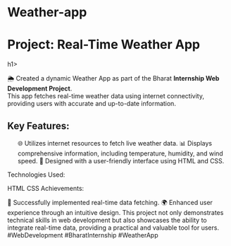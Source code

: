 # Weather-app
<h1>Project: Real-Time Weather App</h1>h1>
<p>
🌦️ Created a dynamic Weather App as part of the Bharat <strong>Internship Web Development Project</strong>. <br>This app fetches real-time weather data using internet connectivity, providing users with accurate and up-to-date information.</p>

<h2>Key Features:</h2>
<ul>
<l1>🌐 Utilizes internet resources to fetch live weather data.</l1>
<l1>📊 Displays comprehensive information, including temperature, humidity, and wind speed.</l1>
<l1>🎨 Designed with a user-friendly interface using HTML and CSS.</l1>
  </ul>
Technologies Used:

HTML
CSS
Achievements:

🚀 Successfully implemented real-time data fetching.
🌍 Enhanced user experience through an intuitive design.
This project not only demonstrates technical skills in web development but also showcases the ability to integrate real-time data, providing a practical and valuable tool for users. #WebDevelopment #BharatInternship #WeatherApp
